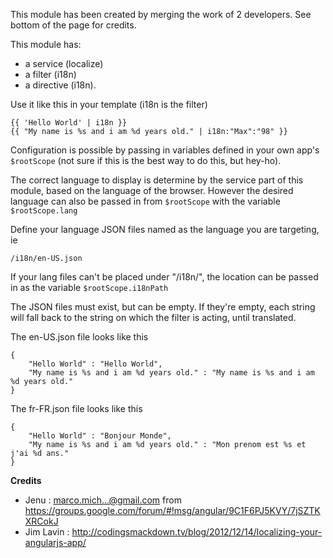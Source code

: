 This module has been created by merging the work of 2 developers. See bottom of the page for credits.

This module has:
* a service (localize) 
* a filter (i18n)
* a directive (i18n).

Use it like this in your template (i18n is the filter)
```
{{ 'Hello World' | i18n }} 
{{ "My name is %s and i am %d years old." | i18n:"Max":"98" }} 
```

Configuration is possible by passing in variables defined in your own app's `$rootScope`  (not sure if this is the best way to do this, but hey-ho).

The correct language to display is determine by the service part of this module, based on the language of the browser. However the desired language can also be passed in from `$rootScope` with the variable `$rootScope.lang`

Define your language JSON files named as the language you are targeting, ie
```
/i18n/en-US.json
```

If your lang files can't be placed under "/i18n/", the location can be passed in as the variable `$rootScope.i18nPath`

The JSON files must exist, but can be empty. If they're empty, each string will fall back to the string on which the filter is acting, until translated.

The en-US.json file looks like this
```
{
    "Hello World" : "Hello World",
    "My name is %s and i am %d years old." : "My name is %s and i am %d years old."
}
```

The fr-FR.json file looks like this
```
{
    "Hello World" : "Bonjour Monde",
    "My name is %s and i am %d years old." : "Mon prenom est %s et j'ai %d ans."
}
```
	
**Credits**
* Jenu : marco.mich...@gmail.com from https://groups.google.com/forum/#!msg/angular/9C1F6PJ5KVY/7jSZTKXRCokJ 
* Jim Lavin : http://codingsmackdown.tv/blog/2012/12/14/localizing-your-angularjs-app/
